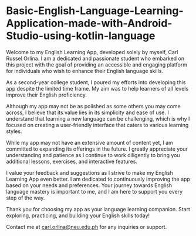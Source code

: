 # Basic-English-Language-Learning-Application-made-with-Android-Studio-using-kotlin-language

Welcome to my English Learning App, developed solely by myself, Carl Russel Orlina. I am a dedicated and passionate student who embarked on this project with the goal of providing an accessible and engaging platform for individuals who wish to enhance their English language skills.

As a second-year college student, I poured my efforts into developing this app despite the limited time frame. My aim was to help learners of all levels improve their English proficiency.

Although my app may not be as polished as some others you may come across, I believe that its value lies in its simplicity and ease of use. I understand that learning a new language can be challenging, which is why I focused on creating a user-friendly interface that caters to various learning styles.

While my app may not have an extensive amount of content yet, I am committed to expanding its offerings in the future. I greatly appreciate your understanding and patience as I continue to work diligently to bring you additional lessons, exercises, and interactive features.

I value your feedback and suggestions as I strive to make my English Learning App even better. I am dedicated to continuously improving the app based on your needs and preferences. Your journey towards English language mastery is important to me, and I am here to support you every step of the way.

Thank you for choosing my app as your language learning companion. Start exploring, practicing, and building your English skills today!

Contact me at carl.orlina@neu.edu.ph for any inquiries or support.
